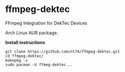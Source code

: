 # ffmpeg-dektec
FFmpeg Integration for DekTec Devices

Arch Linux AUR package.

**Install instructions**
```
git clone https://github.com/nt74/ffmpeg-dektec.git
cd ffmpeg-dektec/
makepkg -s
sudo pacman -U ffmeg-dektec...
```
